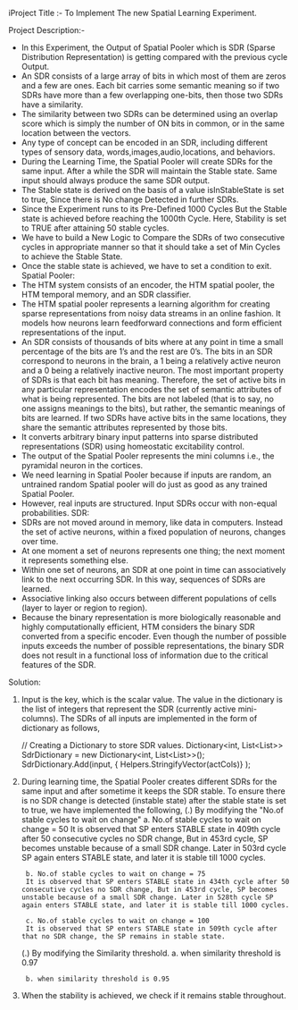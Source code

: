 iProject Title :- To Implement The new Spatial Learning Experiment.

Project Description:- 
- In this Experiment, the Output of Spatial Pooler which is SDR (Sparse Distribution Representation) is getting compared with the previous cycle Output.
- An SDR consists of a large array of bits in which most of them are zeros and a few are ones. Each bit carries some semantic meaning so if two SDRs have more than a few overlapping one-bits, then those two SDRs have a similarity.
- The similarity between two SDRs can be determined using an overlap score which is simply the number of ON bits in common, or in the same location between the vectors.
- Any type of concept can be encoded in an SDR, including different types of sensory data, words,images,audio,locations, and behaviors.
- During the Learning Time, the Spatial Pooler will create SDRs for the same input. After a while the SDR will maintain the Stable state. Same input should always produce the same SDR output.
- The Stable state is derived on the basis of a value isInStableState is set to true, Since there is No change Detected in further SDRs.
- Since the Experiment runs to its Pre-Defined 1000 Cycles But the Stable state is achieved before reaching the 1000th Cycle. Here, Stability is set to TRUE after attaining 50 stable cycles.
- We have to build a New Logic to Compare the SDRs of two consecutive cycles in appropriate manner so that it should take a set of Min Cycles to achieve the Stable State.
- Once the stable state is achieved, we have to set a condition to exit.
Spatial Pooler:
- The HTM system consists of an encoder, the HTM spatial pooler, the HTM temporal memory, and an SDR classifier.
- The HTM spatial pooler represents a learning algorithm for creating sparse representations from noisy data streams in an online fashion. It models how neurons learn feedforward connections and form efficient representations of the input. 
- An SDR consists of thousands of bits where at any point in time a small percentage of the bits are 1’s and the rest are 0’s. The bits in an SDR correspond to neurons in the brain, a 1 being a relatively active neuron and a 0 being a relatively inactive neuron. The most important property of SDRs is that each bit has meaning. Therefore, the set of active bits in any particular representation
encodes the set of semantic attributes of what is being represented. The bits are not labeled (that is to say, no one assigns meanings to the bits), but rather, the semantic meanings of bits are learned. If two SDRs have active bits in the same locations, they share the semantic attributes represented by those bits.
- It converts arbitrary binary input patterns into sparse distributed representations (SDR) using homeostatic excitability control.
- The output of the Spatial Pooler represents the mini columns i.e., the pyramidal neuron in the cortices.
- We need learning in Spatial Pooler because if inputs are random, an untrained random Spatial pooler will do just as good as any trained Spatial Pooler.
- However, real inputs are structured. Input SDRs occur with non-equal probabilities.
SDR:
- SDRs are not moved around in memory, like data in computers. Instead the set of active neurons, within a fixed population of neurons, changes over time.
- At one moment a set of neurons represents one thing; the next moment it represents something else.
- Within one set of neurons, an SDR at one point in time can associatively link to the next occurring SDR. In this way, sequences of SDRs are learned. 
- Associative linking also occurs between different populations of cells (layer to layer or region to region).
- Because the binary representation is more biologically reasonable and highly computationally efficient, HTM considers the binary SDR converted from a specific encoder. Even though the number of possible inputs exceeds the number of possible representations, the binary SDR does not result in a functional loss of information due to the critical features of the SDR.

Solution:

1. Input is the key, which is the scalar value. The value in the dictionary is the list of integers that represent the SDR (currently active mini-columns).
   The SDRs of all inputs are implemented in the form of dictionary as follows,

    // Creating a Dictionary to store SDR values.
    Dictionary<int, List<List<int>>> SdrDictionary = new Dictionary<int, List<List<int>>>();
    SdrDictionary.Add(input, { Helpers.StringifyVector(actCols)} );
    
2. During learning time, the Spatial Pooler creates different SDRs for the same input and after sometime it keeps the SDR stable.
   To ensure there is no SDR change is detected (instable state) after the stable state is set to true, we have implemented the following,
   (.) By modifying the "No.of stable cycles to wait on change"
        a. No.of stable cycles to wait on change = 50
        It is observed that SP enters STABLE state in 409th cycle after 50 consecutive cycles no SDR change, But in 453rd cycle, SP becomes unstable because of a small SDR change. Later in 503rd cycle SP again enters STABLE state, and later it is stable till 1000 cycles.
        
        b. No.of stable cycles to wait on change = 75
        It is observed that SP enters STABLE state in 434th cycle after 50 consecutive cycles no SDR change, But in 453rd cycle, SP becomes unstable because of a small SDR change. Later in 528th cycle SP again enters STABLE state, and later it is stable till 1000 cycles.

        c. No.of stable cycles to wait on change = 100
        It is observed that SP enters STABLE state in 509th cycle after that no SDR change, the SP remains in stable state.

   (.) By modifying the Similarity threshold.
        a. when similarity threshold is 0.97

        b. when similarity threshold is 0.95

3. When the stability is achieved, we check if it remains stable throughout.


